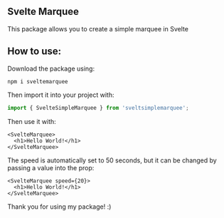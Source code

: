 ## Svelte Marquee

This package allows you to create a simple marquee in Svelte

## How to use:

Download the package using:

```terminal
npm i sveltemarquee
```

Then import it into your project with:

```javascript
import { SvelteSimpleMarquee } from 'sveltsimplemarquee';
```

Then use it with:

```svelte
<SvelteMarquee>
  <h1>Hello World!</h1>
</SvelteMarquee>
```

The speed is automatically set to 50 seconds, but it can be changed by passing a value into the prop:

```svelte
<SvelteMarquee speed={20}>
  <h1>Hello World!</h1>
</SvelteMarquee>
```

Thank you for using my package! :)